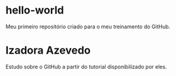 # hello-world
Meu primeiro repositório criado para o meu treinamento do GitHub.
# Izadora Azevedo
Estudo sobre o GitHub a partir do tutorial disponibilizado por eles.

